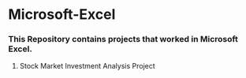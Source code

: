# Microsoft-Excel

### This Repository contains projects that worked in Microsoft Excel.

1. Stock Market Investment Analysis Project
